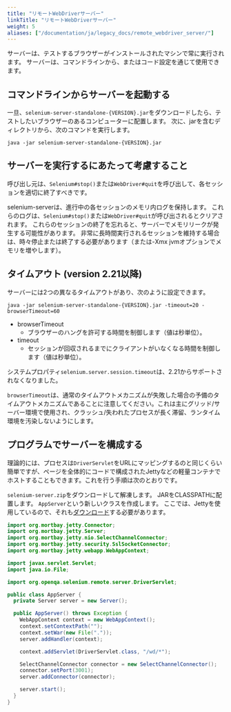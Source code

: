 ```yaml
---
title: "リモートWebDriverサーバー"
linkTitle: "リモートWebDriverサーバー"
weight: 5
aliases: ["/documentation/ja/legacy_docs/remote_webdriver_server/"]
---
```


サーバーは、テストするブラウザーがインストールされたマシンで常に実行されます。
サーバーは、コマンドラインから、またはコード設定を通じて使用できます。

## コマンドラインからサーバーを起動する

一旦、`selenium-server-standalone-{VERSION}.jar`をダウンロードしたら、テストしたいブラウザーのあるコンピューターに配置します。
次に、jarを含むディレクトリから、次のコマンドを実行します。

```shell
java -jar selenium-server-standalone-{VERSION}.jar
```

## サーバーを実行するにあたって考慮すること

呼び出し元は、`Selenium#stop()`または`WebDriver#quit`を呼び出して、各セッションを適切に終了すべきです。

selenium-serverは、進行中の各セッションのメモリ内ログを保持します。
これらのログは、`Selenium#stop()`または`WebDriver#quit`が呼び出されるとクリアされます。
これらのセッションの終了を忘れると、サーバーでメモリリークが発生する可能性があります。
非常に長時間実行されるセッションを維持する場合は、時々停止または終了する必要があります（または-Xmx jvmオプションでメモリを増やします）。

## タイムアウト (version 2.21以降)

サーバーには2つの異なるタイムアウトがあり、次のように設定できます。

```shell
java -jar selenium-server-standalone-{VERSION}.jar -timeout=20 -browserTimeout=60
```

* browserTimeout
  * ブラウザーのハングを許可する時間を制御します（値は秒単位）。
* timeout
  * セッションが回収されるまでにクライアントがいなくなる時間を制御します（値は秒単位）。

システムプロパティ`selenium.server.session.timeout`は、2.21からサポートされなくなりました。

`browserTimeout`は、通常のタイムアウトメカニズムが失敗した場合の予備のタイムアウトメカニズムであることに注意してください。これは主にグリッド/サーバー環境で使用され、クラッシュ/失われたプロセスが長く滞留、ランタイム環境を汚染しないようにします。

## プログラムでサーバーを構成する

理論的には、プロセスは`DriverServlet`をURLにマッピングするのと同じくらい簡単ですが、ページを全体的にコードで構成されたJettyなどの軽量コンテナでホストすることもできます。これを行う手順は次のとおりです。

`selenium-server.zip`をダウンロードして解凍します。
JARをCLASSPATHに配置します。
`AppServer`という新しいクラスを作成します。
ここでは、Jettyを使用しているので、それも[ダウンロード](//www.eclipse.org/jetty/download.html)する必要があります。

```java
import org.mortbay.jetty.Connector;
import org.mortbay.jetty.Server;
import org.mortbay.jetty.nio.SelectChannelConnector;
import org.mortbay.jetty.security.SslSocketConnector;
import org.mortbay.jetty.webapp.WebAppContext;

import javax.servlet.Servlet;
import java.io.File;

import org.openqa.selenium.remote.server.DriverServlet;

public class AppServer {
  private Server server = new Server();

  public AppServer() throws Exception {
    WebAppContext context = new WebAppContext();
    context.setContextPath("");
    context.setWar(new File("."));
    server.addHandler(context);

    context.addServlet(DriverServlet.class, "/wd/*");

    SelectChannelConnector connector = new SelectChannelConnector();
    connector.setPort(3001);
    server.addConnector(connector);

    server.start();
  }
}
```
